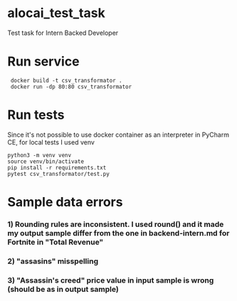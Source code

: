 # alocai_test_task
Test task for Intern Backed Developer

# Run service
```commandline
 docker build -t csv_transformator .
 docker run -dp 80:80 csv_transformator
```

# Run tests
Since it's not possible to use docker container as an interpreter in PyCharm CE, for local tests I used venv
```commandline
python3 -m venv venv
source venv/bin/activate
pip install -r requirements.txt
pytest csv_transformator/test.py 
```

# Sample data errors
### 1) Rounding rules are inconsistent. I used round() and it made my output sample differ from the one in backend-intern.md for Fortnite in "Total Revenue"
### 2) "assasins" misspelling
### 3) "Assassin's creed" price value in input sample is wrong (should be as in output sample)